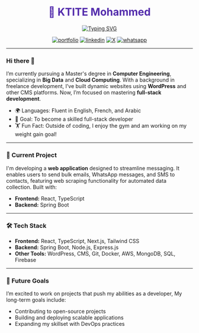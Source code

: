 <div align="center">

<h1 style="color:#532CACFF;">💼 KTITE Mohammed</h1>

<p>
  <a href="https://github.com/MedKtite">
    <img src="https://readme-typing-svg.herokuapp.com?font=Fira+Code&size=25&pause=2000&color=532CAC&width=589&lines=%F0%9F%92%BB++Aspiring+Full-Stack+Developer" alt="Typing SVG" /> 
  </a>
</p>

[![portfolio](https://img.shields.io/badge/my_portfolio-000?style=for-the-badge&logo=ko-fi&logoColor=white)](https://ktite.tech/)
[![linkedin](https://img.shields.io/badge/linkedin-0A66C2?style=for-the-badge&logo=linkedin&logoColor=white)](https://www.linkedin.com/in/mohammed-ktite/)
[![X](https://img.shields.io/badge/X-000000?style=for-the-badge&logo=x&logoColor=white)](https://x.com/Simo_KTITE)
[![whatsapp](https://img.shields.io/badge/whatsapp-25D366?style=for-the-badge&logo=whatsapp&logoColor=white)](https://wa.me/212631756678)
</div>

---

### Hi there 👋
I’m currently pursuing a Master's degree in **Computer Engineering**, specializing in **Big Data** and **Cloud Computing**. With a background in freelance development, I’ve built dynamic websites using **WordPress** and other CMS platforms. Now, I’m focused on mastering **full-stack development**.

- 🌍 Languages: Fluent in English, French, and Arabic
- 🎯 Goal: To become a skilled full-stack developer
- 🏋️ Fun Fact: Outside of coding, I enjoy the gym and am working on my weight gain goal!

---

### 🌱 Current Project
I'm developing a **web application** designed to streamline messaging. It enables users to send bulk emails, WhatsApp messages, and SMS to contacts, featuring web scraping functionality for automated data collection. Built with:
- **Frontend:** React, TypeScript
- **Backend:** Spring Boot

---

### 🛠️ Tech Stack
- **Frontend:** React, TypeScript, Next.js, Tailwind CSS
- **Backend:** Spring Boot, Node.js, Express.js
- **Other Tools:** WordPress, CMS, Git, Docker, AWS, MongoDB, SQL, Firebase

---

### 🚀 Future Goals
I’m excited to work on projects that push my abilities as a developer, My long-term goals include:
- Contributing to open-source projects
- Building and deploying scalable applications
- Expanding my skillset with DevOps practices


